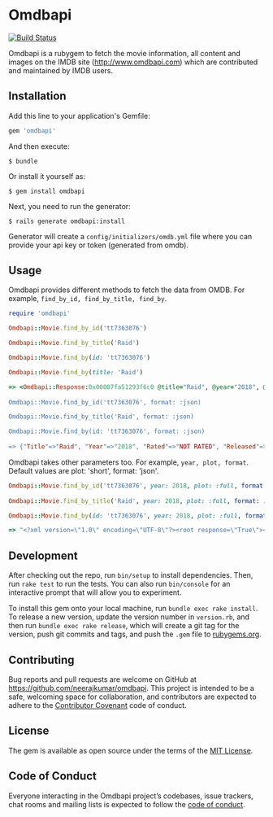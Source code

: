 # Omdbapi

[![Build Status](https://travis-ci.org/neerajkumar/omdbapi.svg?branch=master)](https://travis-ci.org/neerajkumar/omdbapi)

Omdbapi is a rubygem to fetch the movie information, all content and images on the IMDB site (http://www.omdbapi.com) which are contributed and maintained by IMDB users.

## Installation

Add this line to your application's Gemfile:

```ruby
gem 'omdbapi'
```

And then execute:

    $ bundle

Or install it yourself as:

    $ gem install omdbapi
    
Next, you need to run the generator:

    $ rails generate omdbapi:install
    
Generator will create a ```config/initializers/omdb.yml``` file where you can provide your api key or token (generated from omdb).     

## Usage

Omdbapi provides different methods to fetch the data from OMDB. For example, ```find_by_id, find_by_title, find_by```.

```ruby
require 'omdbapi'

Omdbapi::Movie.find_by_id('tt7363076')

Omdbapi::Movie.find_by_title('Raid')

Omdbapi::Movie.find_by(id: 'tt7363076')

Omdbapi::Movie.find_by(title: 'Raid')

=> <Omdbapi::Response:0x00007fa51293f6c0 @title="Raid", @year="2018", @rated="NOT ...
    
Omdbapi::Movie.find_by_id('tt7363076', format: :json)

Omdbapi::Movie.find_by_title('Raid', format: :json)

Omdbapi::Movie.find_by(id: 'tt7363076', format: :json)
    
=> {"Title"=>"Raid", "Year"=>"2018", "Rated"=>"NOT RATED", "Released"=>"16 Mar ...
```
    
Omdbapi takes other parameters too. For example, ```year, plot, format```. Default values are plot: 'short', format: 'json'.
    
```ruby
Omdbapi::Movie.find_by_id('tt7363076', year: 2018, plot: :full, format: :xml)
    
Omdbapi::Movie.find_by_title('Raid', year: 2018, plot: :full, format: :xml)

Omdbapi::Movie.find_by(id: 'tt7363076', year: 2018, plot: :full, format: :xml)

=> "<?xml version=\"1.0\" encoding=\"UTF-8\"?><root response=\"True\"><movie title=\..."
```

## Development

After checking out the repo, run `bin/setup` to install dependencies. Then, run `rake test` to run the tests. You can also run `bin/console` for an interactive prompt that will allow you to experiment.

To install this gem onto your local machine, run `bundle exec rake install`. To release a new version, update the version number in `version.rb`, and then run `bundle exec rake release`, which will create a git tag for the version, push git commits and tags, and push the `.gem` file to [rubygems.org](https://rubygems.org).

## Contributing

Bug reports and pull requests are welcome on GitHub at https://github.com/neerajkumar/omdbapi. This project is intended to be a safe, welcoming space for collaboration, and contributors are expected to adhere to the [Contributor Covenant](http://contributor-covenant.org) code of conduct.

## License

The gem is available as open source under the terms of the [MIT License](https://opensource.org/licenses/MIT).

## Code of Conduct

Everyone interacting in the Omdbapi project’s codebases, issue trackers, chat rooms and mailing lists is expected to follow the [code of conduct](https://github.com/neerajkumar/omdbapi/blob/master/CODE_OF_CONDUCT.md).
